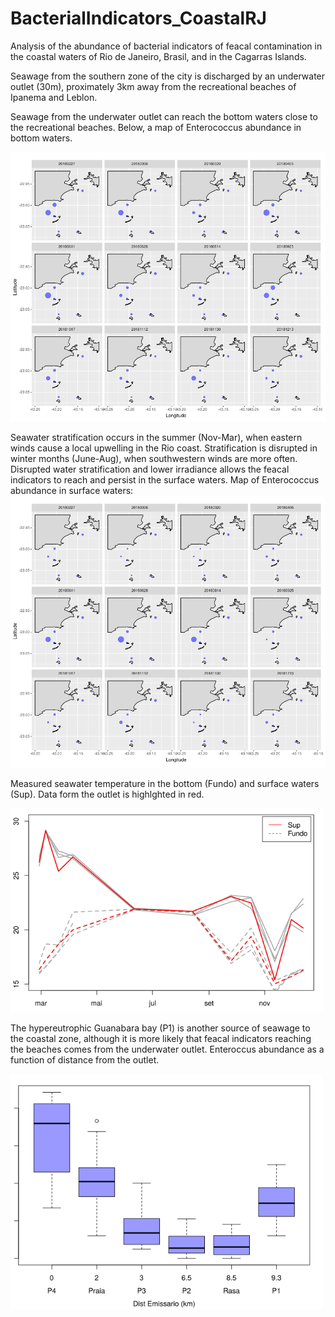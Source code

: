 # BacterialIndicators_CoastalRJ

Analysis of the abundance of bacterial indicators of feacal contamination in the coastal waters of Rio de Janeiro, Brasil, and in the Cagarras Islands.

Seawage from the southern zone of the city is discharged by an underwater outlet (30m), proximately 3km away from the recreational beaches of Ipanema and Leblon.

Seawage from the underwater outlet can reach the bottom waters close to the recreational beaches. Below, a map of Enterococcus abundance in bottom waters.


<img src="Entero_Fundo_sqrt_github.png" alt="hi" class="inline" width="700"/>


Seawater stratification occurs in the summer (Nov-Mar), when eastern winds cause a local upwelling in the Rio coast. Stratification is disrupted in winter months (June-Aug), when southwestern winds are more often. Disrupted water stratification and lower irradiance allows the feacal indicators to reach and persist in the surface waters. Map of Enterococcus abundance in surface waters:
<img src="Entero_Sup_sqrt_github.png" alt="hi" class="inline"  width="700"/>



Measured seawater temperature in the bottom (Fundo) and surface waters (Sup). Data form the outlet is highlghted in red.

<img src="TempIlhas_PontosSep_Exc1_3.png" alt="hi" class="inline" width="500"/>



The hypereutrophic Guanabara bay (P1) is another source of seawage to the coastal zone, although it is more likely that feacal indicators reaching the beaches comes from the underwater outlet. Enteroccus abundance as a function of distance from the outlet.

<img src="Enterococcus_F_DistP4.png" alt="hi" class="inline" width="500"/>
